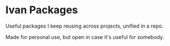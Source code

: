 # Ivan Packages

Useful packages I keep reusing across projects, unified in a repo.

Made for personal use, but open in case it's useful for somebody.
